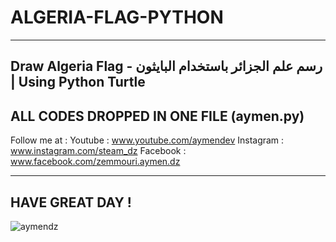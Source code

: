 # ALGERIA-FLAG-PYTHON
----------------------------------------
Draw Algeria Flag - رسم علم الجزائر باستخدام البايثون | Using Python Turtle
----------------------------------------
ALL CODES DROPPED IN ONE FILE (aymen.py)
---------------------------------------

Follow me at :
Youtube : www.youtube.com/aymendev
Instagram : www.instagram.com/steam_dz
Facebook : www.facebook.com/zemmouri.aymen.dz

----------------------------------------
HAVE GREAT DAY !
----------------------------------------

![aymendz](https://user-images.githubusercontent.com/68467119/135774625-4247747d-da08-4dc3-9b1a-6200c8fd14c1.jpg)
